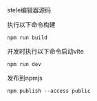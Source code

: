 stele编辑器源码

执行以下命令构建

```shell
npm run build
```

开发时执行以下命令启动vite

```shell
npm run dev
```

发布到npmjs

```shell
npm publish --access public
```
